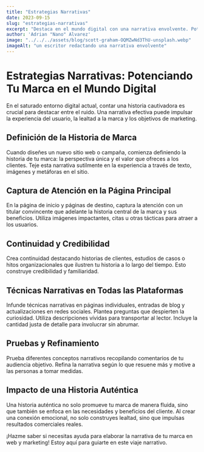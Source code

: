 ```yaml
---
title: "Estrategias Narrativas"
date: 2023-09-15
slug: "estrategias-narrativas"
excerpt: "Destaca en el mundo digital con una narrativa envolvente. Potencia la experiencia del usuario, lealtad a la marca y metas de marketing."
author: 'Adrian "Nano" Alvarez'
image: "../../../assets/blog/scott-graham-OQMZwNd3ThU-unsplash.webp"
imageAlt: "un escritor redactando una narrativa envolvente"
---
```


# Estrategias Narrativas: Potenciando Tu Marca en el Mundo Digital

En el saturado entorno digital actual, contar una historia cautivadora es crucial para destacar entre el ruido. Una narrativa efectiva puede impulsar la experiencia del usuario, la lealtad a la marca y los objetivos de marketing.

## Definición de la Historia de Marca

Cuando diseñes un nuevo sitio web o campaña, comienza definiendo la historia de tu marca: la perspectiva única y el valor que ofreces a los clientes. Teje esta narrativa sutilmente en la experiencia a través de texto, imágenes y metáforas en el sitio.

## Captura de Atención en la Página Principal

En la página de inicio y páginas de destino, captura la atención con un titular convincente que adelante la historia central de la marca y sus beneficios. Utiliza imágenes impactantes, citas u otras tácticas para atraer a los usuarios.

## Continuidad y Credibilidad

Crea continuidad destacando historias de clientes, estudios de casos o hitos organizacionales que ilustren tu historia a lo largo del tiempo. Esto construye credibilidad y familiaridad.

## Técnicas Narrativas en Todas las Plataformas

Infunde técnicas narrativas en páginas individuales, entradas de blog y actualizaciones en redes sociales. Plantea preguntas que despierten la curiosidad. Utiliza descripciones vívidas para transportar al lector. Incluye la cantidad justa de detalle para involucrar sin abrumar.

## Pruebas y Refinamiento

Prueba diferentes conceptos narrativos recopilando comentarios de tu audiencia objetivo. Refina la narrativa según lo que resuene más y motive a las personas a tomar medidas.

## Impacto de una Historia Auténtica

Una historia auténtica no solo promueve tu marca de manera fluida, sino que también se enfoca en las necesidades y beneficios del cliente. Al crear una conexión emocional, no solo construyes lealtad, sino que impulsas resultados comerciales reales.

¡Hazme saber si necesitas ayuda para elaborar la narrativa de tu marca en web y marketing! Estoy aquí para guiarte en este viaje narrativo.
